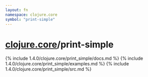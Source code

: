 ```yaml
---
layout: fn
namespace: clojure.core
symbol: "print-simple"
---
```


# [clojure.core](../)/print-simple

{% include 1.4.0/clojure.core/print_simple/docs.md %}
{% include 1.4.0/clojure.core/print_simple/examples.md %}
{% include 1.4.0/clojure.core/print_simple/src.md %}

